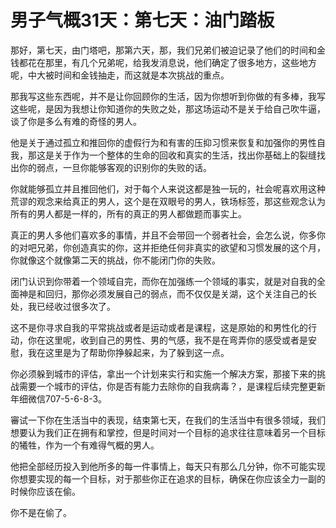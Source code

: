 # 男子气概31天：第七天：油门踏板

那好，第七天，由门塔吧，那第六天，那，我们兄弟们被迫记录了他们的时间和金钱都花在那里，有几个兄弟呢，给我发消息说，他们确定了很多地方，这些地方呢，中大被时间和金钱抽走，而这就是本次挑战的重点。

那我写这些东西呢，并不是让你回顾你的生活，因为你想听到你做的有多棒，我写这些呢，是因为我想让你知道你的失败之处，那这场运动不是关于给自己吹牛逼，谈了你是多么有难的奇怪的男人。

他是关于通过孤立和推回你的虚假行为和有害的压抑习惯来恢复和加强你的男性自我，那这是关于作为一个整体的生命的回收和真实的生活，找出你基础上的裂缝找出你的弱点，一旦你能够客观的识别你的失败的话。

你就能够孤立并且推回他们，对于每个人来说这都是独一玩的，社会呢喜欢用这种荒谬的观念来给真正的男人，这个是在双眼号的男人，铁场标签，那这些观念认为所有的男人都是一样的，所有的真正的男人都做题而事实上。

真正的男人多他们喜欢多的事情，并且不会带回一个弱者社会，会怎么说，你多你的对吧兄弟，你创造真实的你，这并拒绝任何非真实的欲望和习惯发展的这个月，你就像这个就像第二天的挑战，你不能闭门你的失败。

闭门认识到你带着一个领域自完，而你在加强练一个领域的事实，就是对自我的全面神是和回归，那你必须发展自己的弱点，而不仅仅是关湖，这个关注自己的长处，我已经收过很多次了。

这不是你寻求自我的平常挑战或者是运动或者是课程，这是原始的和男性化的行动，你在这里呢，收到自己的男性、男的气感，我不是在弯弄你的感受或者是安慰，我在这里是为了帮助你挣躲起来，为了躲到这一点。

你必须躲到城市的评估，拿出一个计划来实行和实施一个解决方案，那接下来的挑战需要一个城市的评估，你是否有能力去除你的自我病毒？，是课程后续完整更新年细微信707-5-6-8-3。

審试一下你在生活当中的表现，结束第七天，在我们的生活当中有很多领域，我们想要认为我们正在拥有和掌控，但是时间对一个目标的追求往往意味着另一个目标的犧牲，作为一个有难得气概的男人。

他把全部经历投入到他所多的每一件事情上，每天只有那么几分钟，你不可能实现你想要实现的每一个目标，对于那些你正在追求的目标，确保在你应该全力一副的时候你应该在偷。

你不是在偷了。